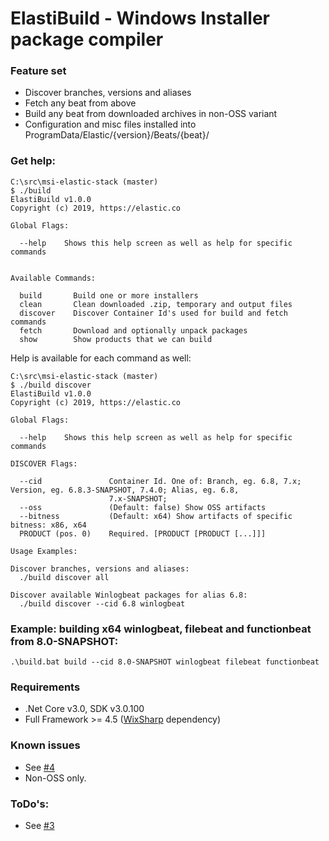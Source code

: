 # ElastiBuild - Windows Installer package compiler

### Feature set
- Discover branches, versions and aliases
- Fetch any beat from above
- Build any beat from downloaded archives in non-OSS variant
- Configuration and misc files installed into ProgramData/Elastic/{version}/Beats/{beat}/

### Get help:
```
C:\src\msi-elastic-stack (master)
$ ./build
ElastiBuild v1.0.0
Copyright (c) 2019, https://elastic.co

Global Flags:

  --help    Shows this help screen as well as help for specific commands


Available Commands:

  build       Build one or more installers
  clean       Clean downloaded .zip, temporary and output files
  discover    Discover Container Id's used for build and fetch commands
  fetch       Download and optionally unpack packages
  show        Show products that we can build
```

Help is available for each command as well:

```
C:\src\msi-elastic-stack (master)
$ ./build discover
ElastiBuild v1.0.0
Copyright (c) 2019, https://elastic.co

Global Flags:

  --help    Shows this help screen as well as help for specific commands

DISCOVER Flags:

  --cid               Container Id. One of: Branch, eg. 6.8, 7.x; Version, eg. 6.8.3-SNAPSHOT, 7.4.0; Alias, eg. 6.8,
                      7.x-SNAPSHOT;
  --oss               (Default: false) Show OSS artifacts
  --bitness           (Default: x64) Show artifacts of specific bitness: x86, x64
  PRODUCT (pos. 0)    Required. [PRODUCT [PRODUCT [...]]]

Usage Examples:

Discover branches, versions and aliases:
  ./build discover all

Discover available Winlogbeat packages for alias 6.8:
  ./build discover --cid 6.8 winlogbeat
```

### Example: building x64 winlogbeat, filebeat and functionbeat from 8.0-SNAPSHOT:
    .\build.bat build --cid 8.0-SNAPSHOT winlogbeat filebeat functionbeat

### Requirements
- .Net Core v3.0, SDK v3.0.100
- Full Framework >= 4.5 ([WixSharp](https://github.com/oleg-shilo/wixsharp) dependency)

### Known issues
- See [#4](https://github.com/elastic/msi-elastic-stack/issues/4)
- Non-OSS only.

### ToDo's:
- See [#3](https://github.com/elastic/msi-elastic-stack/issues/3)
